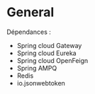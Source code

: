 General
=======

Dépendances :
* Spring cloud Gateway
* Spring cloud Eureka
* Spring cloud OpenFeign
* Spring AMPQ
* Redis
* io.jsonwebtoken